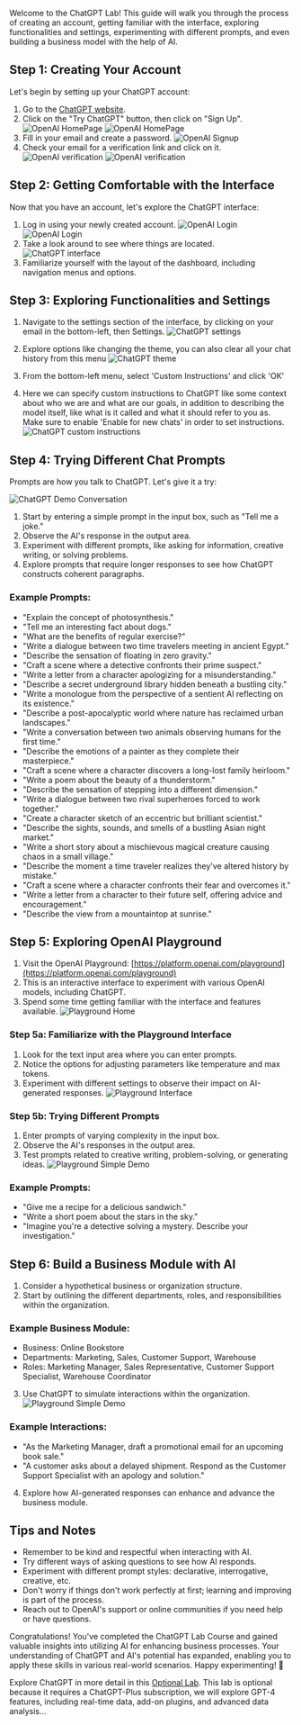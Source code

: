 Welcome to the ChatGPT Lab! This guide will walk you through the process of creating an account, getting familiar with the interface, exploring functionalities and settings, experimenting with different prompts, and even building a business model with the help of AI.

## Step 1: Creating Your Account

Let's begin by setting up your ChatGPT account:

1. Go to the [ChatGPT website](https://www.openai.com/chatgpt/).
2. Click on the "Try ChatGPT" button, then click on "Sign Up".
   ![OpenAI HomePage](media/OpenAI-homepage.png)
   ![OpenAI HomePage](media/OpenAI-homepage2.png)
4. Fill in your email and create a password.
   ![OpenAI Signup](media/OpenAI-signup.png)
5. Check your email for a verification link and click on it.
   ![OpenAI verification](media/OpenAI-Verification.png)
   ![OpenAI verification](media/Email-Verification.png)

## Step 2: Getting Comfortable with the Interface

Now that you have an account, let's explore the ChatGPT interface:

1. Log in using your newly created account.
   ![OpenAI Login](media/OpenAI-homepage-login.png)
   ![OpenAI Login](media/OpenAI-Login-ChatGPT.png)
2. Take a look around to see where things are located.
   ![ChatGPT interface](media/ChatGPT-home-interface.png)
3. Familiarize yourself with the layout of the dashboard, including navigation menus and options.

## Step 3: Exploring Functionalities and Settings

1. Navigate to the settings section of the interface, by clicking on your email in the bottom-left, then Settings.
   ![ChatGPT settings](media/ChatGPT-settings.png)
2. Explore options like changing the theme, you can also clear all your chat history from this menu
   ![ChatGPT theme](media/ChatGPT-ChangeTheme.png)

3. From the bottom-left menu, select 'Custom Instructions' and click 'OK'
4. Here we can specify custom instructions to ChatGPT like some context about who we are and what are our goals, in addition to describing the model itself, like what is it called and what it should refer to you as.
   Make sure to enable 'Enable for new chats' in order to set instructions.
   ![ChatGPT custom instructions](media/ChatGPT-CustomInstructions.png)

## Step 4: Trying Different Chat Prompts

Prompts are how you talk to ChatGPT. Let's give it a try:

![ChatGPT Demo Conversation](media/ChatGPT-DemoConversation.png)

1. Start by entering a simple prompt in the input box, such as "Tell me a joke."
2. Observe the AI's response in the output area.
3. Experiment with different prompts, like asking for information, creative writing, or solving problems.
4. Explore prompts that require longer responses to see how ChatGPT constructs coherent paragraphs.

### Example Prompts:

- "Explain the concept of photosynthesis."
- "Tell me an interesting fact about dogs."
- "What are the benefits of regular exercise?"
- "Write a dialogue between two time travelers meeting in ancient Egypt."
- "Describe the sensation of floating in zero gravity."
- "Craft a scene where a detective confronts their prime suspect."
- "Write a letter from a character apologizing for a misunderstanding."
- "Describe a secret underground library hidden beneath a bustling city."
- "Write a monologue from the perspective of a sentient AI reflecting on its existence."
- "Describe a post-apocalyptic world where nature has reclaimed urban landscapes."
- "Write a conversation between two animals observing humans for the first time."
- "Describe the emotions of a painter as they complete their masterpiece."
- "Craft a scene where a character discovers a long-lost family heirloom."
- "Write a poem about the beauty of a thunderstorm."
- "Describe the sensation of stepping into a different dimension."
- "Write a dialogue between two rival superheroes forced to work together."
- "Create a character sketch of an eccentric but brilliant scientist."
- "Describe the sights, sounds, and smells of a bustling Asian night market."
- "Write a short story about a mischievous magical creature causing chaos in a small village."
- "Describe the moment a time traveler realizes they've altered history by mistake."
- "Craft a scene where a character confronts their fear and overcomes it."
- "Write a letter from a character to their future self, offering advice and encouragement."
- "Describe the view from a mountaintop at sunrise."

## Step 5: Exploring OpenAI Playground

1. Visit the OpenAI Playground: [https://platform.openai.com/playground](https://platform.openai.com/playground)
2. This is an interactive interface to experiment with various OpenAI models, including ChatGPT.
3. Spend some time getting familiar with the interface and features available.
   ![Playground Home](media/OpenAI-Playground-home.png)

### Step 5a: Familiarize with the Playground Interface

1. Look for the text input area where you can enter prompts.
2. Notice the options for adjusting parameters like temperature and max tokens.
3. Experiment with different settings to observe their impact on AI-generated responses.
   ![Playground Interface](media/OpenAI-Playground-interface.png)

### Step 5b: Trying Different Prompts

1. Enter prompts of varying complexity in the input box.
2. Observe the AI's responses in the output area.
3. Test prompts related to creative writing, problem-solving, or generating ideas.
   ![Playground Simple Demo](media/OpenAI-Playground-SimpleDemo.png)

### Example Prompts:

- "Give me a recipe for a delicious sandwich."
- "Write a short poem about the stars in the sky."
- "Imagine you're a detective solving a mystery. Describe your investigation."

## Step 6: Build a Business Module with AI

1. Consider a hypothetical business or organization structure.
2. Start by outlining the different departments, roles, and responsibilities within the organization.

### Example Business Module:

- Business: Online Bookstore
- Departments: Marketing, Sales, Customer Support, Warehouse
- Roles: Marketing Manager, Sales Representative, Customer Support Specialist, Warehouse Coordinator

3. Use ChatGPT to simulate interactions within the organization.
   ![Playground Simple Demo](media/OpenAI-Playground-BusinessDemo.png)

### Example Interactions:

- "As the Marketing Manager, draft a promotional email for an upcoming book sale."
- "A customer asks about a delayed shipment. Respond as the Customer Support Specialist with an apology and solution."

4. Explore how AI-generated responses can enhance and advance the business module.

## Tips and Notes

- Remember to be kind and respectful when interacting with AI.
- Try different ways of asking questions to see how AI responds.
- Experiment with different prompt styles: declarative, interrogative, creative, etc.
- Don't worry if things don't work perfectly at first; learning and improving is part of the process.
- Reach out to OpenAI's support or online communities if you need help or have questions.

Congratulations! You've completed the ChatGPT Lab Course and gained valuable insights into utilizing AI for enhancing business processes. Your understanding of ChatGPT and AI's potential has expanded, enabling you to apply these skills in various real-world scenarios. Happy experimenting! 🚀

Explore ChatGPT in more detail in this [Optional Lab]([https://www.openai.com/chatgpt/](https://github.com/Inatco/Trainable-HSOAICGPT/blob/main/ChatGPT%20course%20Day1/Day1%20Lab%20Optional.md)).
This lab is optional because it requires a ChatGPT-Plus subscription, we will explore GPT-4 features, including real-time data, add-on plugins, and advanced data analysis...
